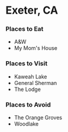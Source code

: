 # Exeter, CA

### Places to Eat
- A&W
- My Mom's House

### Places to Visit
- Kaweah Lake
- General Sherman
- The Lodge

### Places to Avoid
- The Orange Groves
- Woodlake
